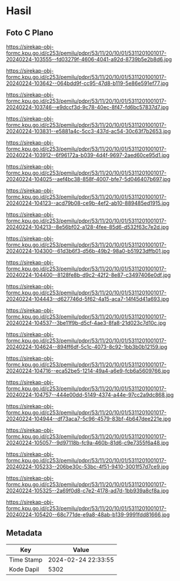 # Hasil

## Foto C Plano

https://sirekap-obj-formc.kpu.go.id/c253/pemilu/pdpr/53/11/20/10/01/5311201001017-20240224-103555--fd03279f-4606-4041-a92d-8739b5e2b8d6.jpg

https://sirekap-obj-formc.kpu.go.id/c253/pemilu/pdpr/53/11/20/10/01/5311201001017-20240224-103642--064bdd9f-cc95-47d8-b119-5e86e591ef77.jpg

https://sirekap-obj-formc.kpu.go.id/c253/pemilu/pdpr/53/11/20/10/01/5311201001017-20240224-103746--e9dccf3d-9c78-40ec-8f47-fd6bc57837d7.jpg

https://sirekap-obj-formc.kpu.go.id/c253/pemilu/pdpr/53/11/20/10/01/5311201001017-20240224-103831--e5881a4c-5cc3-437d-ac54-30c63f7b2653.jpg

https://sirekap-obj-formc.kpu.go.id/c253/pemilu/pdpr/53/11/20/10/01/5311201001017-20240224-103912--6f96172a-b039-4d4f-9697-2aed60ce95d1.jpg

https://sirekap-obj-formc.kpu.go.id/c253/pemilu/pdpr/53/11/20/10/01/5311201001017-20240224-104025--aef4bc38-858f-4007-bfe7-5d046407b697.jpg

https://sirekap-obj-formc.kpu.go.id/c253/pemilu/pdpr/53/11/20/10/01/5311201001017-20240224-104123--acd79b08-ce9b-4ef2-ab10-889485ed1915.jpg

https://sirekap-obj-formc.kpu.go.id/c253/pemilu/pdpr/53/11/20/10/01/5311201001017-20240224-104213--8e56bf02-a128-4fee-85d6-d532f63c7e2d.jpg

https://sirekap-obj-formc.kpu.go.id/c253/pemilu/pdpr/53/11/20/10/01/5311201001017-20240224-104300--61d3b6f3-d56b-49b2-98a0-b51923dffb01.jpg

https://sirekap-obj-formc.kpu.go.id/c253/pemilu/pdpr/53/11/20/10/01/5311201001017-20240224-104400--8128fe8b-d9c2-42f2-8e87-c3497406e0df.jpg

https://sirekap-obj-formc.kpu.go.id/c253/pemilu/pdpr/53/11/20/10/01/5311201001017-20240224-104443--d627746d-5f62-4a15-aca7-14f45d41a693.jpg

https://sirekap-obj-formc.kpu.go.id/c253/pemilu/pdpr/53/11/20/10/01/5311201001017-20240224-104537--3be11f9b-d5cf-4ae3-8fa8-21d023c7d10c.jpg

https://sirekap-obj-formc.kpu.go.id/c253/pemilu/pdpr/53/11/20/10/01/5311201001017-20240224-104624--894ff6df-5c1c-4073-8c92-1bb3b0b12159.jpg

https://sirekap-obj-formc.kpu.go.id/c253/pemilu/pdpr/53/11/20/10/01/5311201001017-20240224-104716--eca52be5-1214-49a4-a6e9-fcb6a5609766.jpg

https://sirekap-obj-formc.kpu.go.id/c253/pemilu/pdpr/53/11/20/10/01/5311201001017-20240224-104757--444e00dd-5149-4374-a44e-97cc2a9dc868.jpg

https://sirekap-obj-formc.kpu.go.id/c253/pemilu/pdpr/53/11/20/10/01/5311201001017-20240224-104944--df73aca7-5c96-4579-83bf-4b647dee221e.jpg

https://sirekap-obj-formc.kpu.go.id/c253/pemilu/pdpr/53/11/20/10/01/5311201001017-20240224-105057--9d97118b-fc9a-460b-81d6-c9e7355f6a48.jpg

https://sirekap-obj-formc.kpu.go.id/c253/pemilu/pdpr/53/11/20/10/01/5311201001017-20240224-105233--206be30c-53bc-4f51-9410-3001f57d7ce9.jpg

https://sirekap-obj-formc.kpu.go.id/c253/pemilu/pdpr/53/11/20/10/01/5311201001017-20240224-105325--2a69f0d8-c7e2-4178-ad7d-1bb939a8cf8a.jpg

https://sirekap-obj-formc.kpu.go.id/c253/pemilu/pdpr/53/11/20/10/01/5311201001017-20240224-105420--68c771de-e9a8-48ab-b139-9991fdd81666.jpg


## Metadata

| Key        | Value               |
| ---------- | ------------------- |
| Time Stamp | 2024-02-24 22:33:55 |
| Kode Dapil | 5302                |



